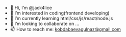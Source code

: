 - 👋 Hi, I’m @jack4lice
- 👀 I’m interested in coding(frontend developing)
- 🌱 I’m currently learning html/css/js/react/node.js
- 💞️ I’m looking to collaborate on ...
- 📫 How to reach me: kobdabaevagulnaz@gmail.com

<!---
jack4lice/jack4lice is a ✨ special ✨ repository because its `README.md` (this file) appears on your GitHub profile.
You can click the Preview link to take a look at your changes.
--->
